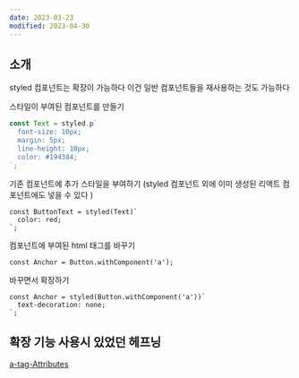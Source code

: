 ```yaml
---
date: 2023-03-23
modified: 2023-04-30
---
```


## 소개

styled 컴포넌트는 확장이 가능하다
이건 일반 컴포넌트들을 재사용하는 것도 가능하다

스타일이 부여된 컴포넌트를 만들기

```ts
const Text = styled.p`
  font-size: 10px;
  margin: 5px;
  line-height: 10px;
  color: #194384;
`;
```

기존 컴포넌트에 추가 스타일을 부여하기
(styled 컴포넌트 외에 이미 생성된 리액트 컴포넌트에도 넣을 수 있다 )

```tsx
const ButtonText = styled(Text)`
  color: red;
`;
```

컴포넌트에 부여된 html 태그를 바꾸기

```tsx
const Anchor = Button.withComponent('a');
```

바꾸면서 확장하기

```tsx
const Anchor = styled(Button.withComponent('a'))`
  text-decoration: none;
`;
```

## 확장 기능 사용시 있었던 헤프닝

[a-tag-Attributes](../../../language/HTML/a-tag-Attributes/a-tag-Attributes)

